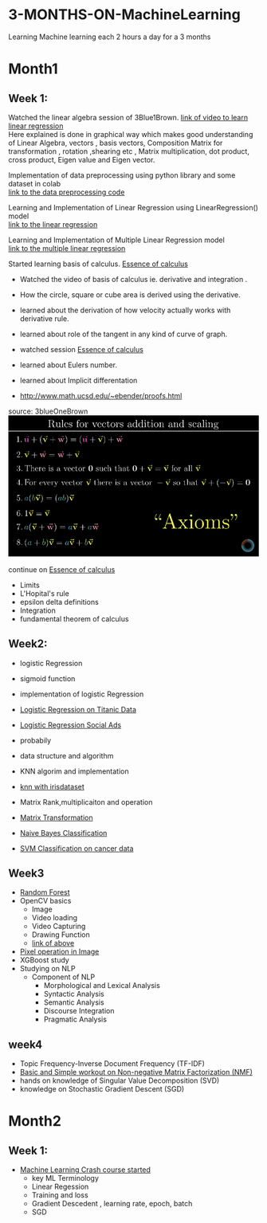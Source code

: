 

# 3-MONTHS-ON-MachineLearning
Learning Machine learning each 2 hours a day for a 3 months 

# Month1
## Week 1: 
Watched the linear algebra session of 3Blue1Brown.
[link of  video to learn linear regression](https://www.youtube.com/watch?v=fNk_zzaMoSs&list=PLZHQObOWTQDPD3MizzM2xVFitgF8hE_ab&index=1) <br>
Here explained is done in graphical way which makes good understanding of Linear Algebra, vectors , basis vectors, Composition Matrix for transformation , rotation ,shearing etc , Matrix multiplication, dot product, cross product, Eigen value and Eigen vector.

Implementation of data preprocessing using python library and some dataset in colab<br>
[link to the data preprocessing code](https://github.com/sub-rat/3-MONTHS-ON-MachineLearning/blob/master/code/week1/Day2DataPreProcessing.ipynb)

Learning and Implementation of Linear Regression using LinearRegression() model<br>
[link to the linear regression](https://github.com/sub-rat/3-MONTHS-ON-MachineLearning/blob/master/code/week1/Day3LinearRegression.ipynb)

Learning and Implementation of Multiple Linear Regression model<Br>
[link to the multiple linear regression ](https://github.com/sub-rat/3-MONTHS-ON-MachineLearning/blob/master/code/week1/Day4MultipleLinearRegression.ipynb)

Started learning basis of calculus. [Essence of calculus](https://www.youtube.com/watch?v=m2MIpDrF7Es&list=PLZHQObOWTQDMsr9K-rj53DwVRMYO3t5Yr&index=5)
* Watched the video of basis of calculus ie. derivative and integration . 
*  How the circle, square or cube area is derived using the derivative. 
*  learned about the derivation of how velocity actually works with derivative rule. 
* learned about role of the tangent in any kind of curve of graph.

* watched session [Essence of calculus](https://www.youtube.com/watch?v=qb40J4N1fa4&list=PLZHQObOWTQDMsr9K-rj53DwVRMYO3t5Yr&index=6)
* learned about Eulers number. 
* learned about Implicit differentation 
* http://www.math.ucsd.edu/~ebender/proofs.html

source: 3blueOneBrown
<img src="images/Screen Shot 2020-03-26 at 7.51.07 PM.png" />

continue on [Essence of calculus](https://www.youtube.com/watch?v=qb40J4N1fa4&list=PLZHQObOWTQDMsr9K-rj53DwVRMYO3t5Yr&index=6)
* Limits
* L'Hopital's rule
* epsilon delta definitions 
* Integration
* fundamental theorem of calculus

## Week2:
* logistic Regression
* sigmoid function

* implementation of logistic Regression 
* [Logistic Regression on Titanic Data](https://github.com/sub-rat/3-MONTHS-ON-MachineLearning/blob/master/code/week2/LogisticRegressionOnTitanic.ipynb)
* [Logistic Regression Social Ads](https://github.com/sub-rat/3-MONTHS-ON-MachineLearning/blob/master/code/week2/LogisticRegression.ipynb)

* probabily
* data structure and algorithm

* KNN algorim and implementation
* [knn with irisdataset](https://github.com/sub-rat/3-MONTHS-ON-MachineLearning/blob/master/code/week2/KNN_on_iris_dataset.ipynb)

* Matrix Rank,multiplicaiton and operation
* [Matrix Transformation](https://github.com/sub-rat/3-MONTHS-ON-MachineLearning/blob/master/code/week2/MatrixTransformation.ipynb)

* [Naive Bayes Classification](https://github.com/sub-rat/3-MONTHS-ON-MachineLearning/blob/master/code/week2/NaiveBayes.ipynb)
* [SVM Classification on cancer data](https://github.com/sub-rat/3-MONTHS-ON-MachineLearning/blob/master/code/week2/SVMClassificationOnCancerData.ipynb)

## Week3
* [Random Forest](https://github.com/sub-rat/3-MONTHS-ON-MachineLearning/blob/master/code/week3/RandomForest.ipynb)
* OpenCV basics
  - Image 
  - Video loading
  - Video Capturing
  - Drawing Function
  - [link of above](https://github.com/sub-rat/3-MONTHS-ON-MachineLearning/blob/master/code/opencv/opencv_main.ipynb)
* [Pixel operation in Image](https://github.com/sub-rat/3-MONTHS-ON-MachineLearning/blob/master/code/week3/opencv_core/image_pixel.ipynb)
* XGBoost study
* Studying on NLP 
  - Component of NLP
    - Morphological and Lexical Analysis
    - Syntactic Analysis
    - Semantic Analysis
    - Discourse Integration
    - Pragmatic Analysis


## week4
* Topic Frequency-Inverse Document Frequency (TF-IDF)
* [Basic and Simple workout on Non-negative Matrix Factorization (NMF)](https://github.com/sub-rat/3-MONTHS-ON-MachineLearning/blob/master/code/week4/SingularValueDecomposition.ipynb)
* hands on knowledge of Singular Value Decomposition (SVD)
* knowledge on Stochastic Gradient Descent (SGD)

# Month2
## Week 1:
* [Machine Learning Crash course started](https://developers.google.com/machine-learning/crash-course/ml-intro)
  - key ML Terminology
  - Linear Regession
  - Training and loss
  - Gradient Descedent , learning rate, epoch, batch 
  - SGD
